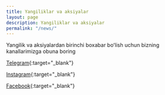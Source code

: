 ```yaml
---
title: Yangiliklar va aksiyalar
layout: page
description: Yangiliklar va aksiyalar
permalink: "/news/"
---
```


Yangilik va aksiyalardan birinchi boxabar boʻlish uchun bizning kanallarimizga obuna boring

[Telegram](https://t.me/dimedklinika){:target="_blank"}

[Instagram](https://instagram.com/dimedklinika){:target="_blank"}

[Facebook](https://www.facebook.com/dimedklinika){:target="_blank"}
